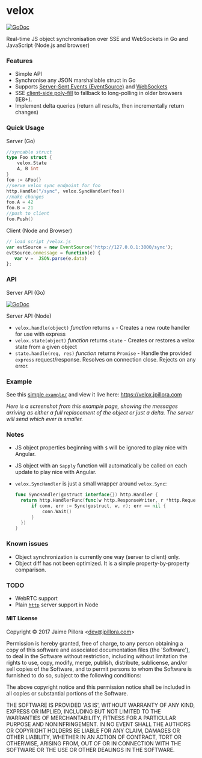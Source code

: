 # velox

[![GoDoc](https://godoc.org/github.com/jpillora/velox?status.svg)](https://godoc.org/github.com/jpillora/velox)

Real-time JS object synchronisation over SSE and WebSockets in Go and JavaScript (Node.js and browser)

### Features

* Simple API
* Synchronise any JSON marshallable struct in Go
* Supports [Server-Sent Events (EventSource)](https://en.wikipedia.org/wiki/Server-sent_events) and [WebSockets](https://en.wikipedia.org/wiki/WebSocket)
* SSE [client-side poly-fill](https://github.com/remy/polyfills/blob/master/EventSource.js) to fallback to long-polling in older browsers (IE8+).
* Implement delta queries (return all results, then incrementally return changes)

### Quick Usage

Server (Go)

``` go
//syncable struct
type Foo struct {
	velox.State
	A, B int
}
foo := &Foo{}
//serve velox sync endpoint for foo
http.Handle("/sync", velox.SyncHandler(foo))
//make changes
foo.A = 42
foo.B = 21
//push to client
foo.Push()
```

Client (Node and Browser)

``` js
// load script /velox.js
var evtSource = new EventSource('http://127.0.0.1:3000/sync');
evtSource.onmessage = function(e) {
   var v =  JSON.parse(e.data)
};
```

### API

Server API (Go)

[![GoDoc](https://godoc.org/github.com/jpillora/velox?status.svg)](https://godoc.org/github.com/jpillora/velox)

Server API (Node)

* `velox.handle(object)` *function* returns `v` - Creates a new route handler for use with express
* `velox.state(object)` *function* returns `state` - Creates or restores a velox state from a given object
* `state.handle(req, res)` *function* returns `Promise` - Handle the provided `express` request/response. Resolves on connection close. Rejects on any error.

### Example

See this [simple `example/`](example/) and view it live here: https://velox.jpillora.com



*Here is a screenshot from this example page, showing the messages arriving as either a full replacement of the object or just a delta. The server will send which ever is smaller.*

### Notes

* JS object properties beginning with `$` will be ignored to play nice with Angular.
* JS object with an `$apply` function will automatically be called on each update to play nice with Angular.
* `velox.SyncHandler` is just a small wrapper around `velox.Sync`:

  ```go
  func SyncHandler(gostruct interface{}) http.Handler {
  	return http.HandlerFunc(func(w http.ResponseWriter, r *http.Request) {
  		if conn, err := Sync(gostruct, w, r); err == nil {
  			conn.Wait()
  		}
  	})
  }
  ```

### Known issues

* Object synchronization is currently one way (server to client) only.
* Object diff has not been optimized. It is a simple property-by-property comparison.

### TODO

* WebRTC support
* Plain [`http`](https://nodejs.org/api/http.html#http_http_createserver_requestlistener) server support in Node

#### MIT License

Copyright © 2017 Jaime Pillora &lt;dev@jpillora.com&gt;

Permission is hereby granted, free of charge, to any person obtaining
a copy of this software and associated documentation files (the
'Software'), to deal in the Software without restriction, including
without limitation the rights to use, copy, modify, merge, publish,
distribute, sublicense, and/or sell copies of the Software, and to
permit persons to whom the Software is furnished to do so, subject to
the following conditions:

The above copyright notice and this permission notice shall be
included in all copies or substantial portions of the Software.

THE SOFTWARE IS PROVIDED 'AS IS', WITHOUT WARRANTY OF ANY KIND,
EXPRESS OR IMPLIED, INCLUDING BUT NOT LIMITED TO THE WARRANTIES OF
MERCHANTABILITY, FITNESS FOR A PARTICULAR PURPOSE AND NONINFRINGEMENT.
IN NO EVENT SHALL THE AUTHORS OR COPYRIGHT HOLDERS BE LIABLE FOR ANY
CLAIM, DAMAGES OR OTHER LIABILITY, WHETHER IN AN ACTION OF CONTRACT,
TORT OR OTHERWISE, ARISING FROM, OUT OF OR IN CONNECTION WITH THE
SOFTWARE OR THE USE OR OTHER DEALINGS IN THE SOFTWARE.
